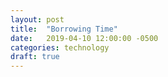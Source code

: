 ```yaml
---
layout: post
title:  "Borrowing Time"
date:   2019-04-10 12:00:00 -0500
categories: technology
draft: true
---
```


